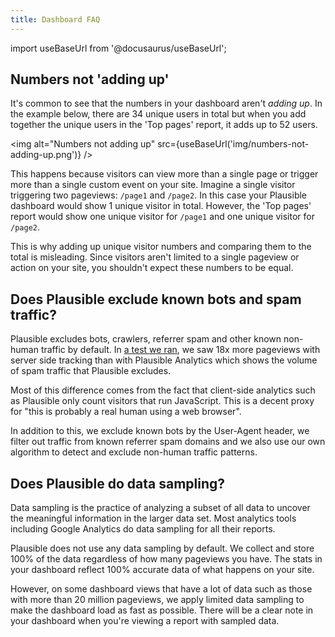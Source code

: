 ```yaml
---
title: Dashboard FAQ
---
```


import useBaseUrl from '@docusaurus/useBaseUrl';

## Numbers not 'adding up'

It's common to see that the numbers in your dashboard aren't _adding up_. In the example below, there are 34 unique users in total but when you add together the unique users in the 'Top pages' report, it adds up to 52 users.

<img alt="Numbers not adding up" src={useBaseUrl('img/numbers-not-adding-up.png')} />

This happens because visitors can view more than a single page or trigger more than a single custom event on your site. Imagine a single visitor triggering two pageviews: `/page1` and `/page2`. In this case your Plausible dashboard would show 1 unique visitor in total. However, the 'Top pages' report would show one unique visitor for `/page1` and one unique visitor for `/page2`.

This is why adding up unique visitor numbers and comparing them to the total is misleading. Since visitors aren't limited to a single pageview or action on your site, you shouldn't expect these numbers to be equal.

## Does Plausible exclude known bots and spam traffic?

Plausible excludes bots, crawlers, referrer spam and other known non-human traffic by default. In [a test we ran](https://plausible.io/blog/server-log-analysis), we saw 18x more pageviews with server side tracking than with Plausible Analytics which shows the volume of spam traffic that Plausible excludes. 

Most of this difference comes from the fact that client-side analytics such as Plausible only count visitors that run JavaScript. This is a decent proxy for "this is probably a real human using a web browser".

In addition to this, we exclude known bots by the User-Agent header, we filter out traffic from known referrer spam domains and we also use our own algorithm to detect and exclude non-human traffic patterns.

## Does Plausible do data sampling?

Data sampling is the practice of analyzing a subset of all data to uncover the meaningful information in the larger data set. Most analytics tools including Google Analytics do data sampling for all their reports.

Plausible does not use any data sampling by default. We collect and store 100% of the data regardless of how many pageviews you have. The stats in your dashboard reflect 100% accurate data of what happens on your site.

However, on some dashboard views that have a lot of data such as those with more than 20 million pageviews, we apply limited data sampling to make the dashboard load as fast as possible. There will be a clear note in your dashboard when you're viewing a report with sampled data.
